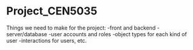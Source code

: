 # Project_CEN5035

Things we need to make for the project:
-front and backend
-server/database
-user accounts and roles
-object types for each kind of user
-interactions for users, etc.